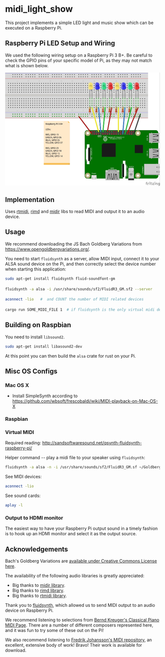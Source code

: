 # midi_light_show

This project implements a simple LED light and music show which can be executed on a Raspberry Pi.

## Raspberry Pi LED Setup and Wiring

We used the following wiring setup on a Raspberry Pi 3 B+.  Be careful to check the GPIO pins of your specific model of Pi, as they may not match what is shown below.

![Fritzing Diagram](doc/midi_light_show.jpg)

## Implementation

Uses [rtmidi](https://github.com/thestk/rtmidi), [rimd](https://github.com/RustAudio/rimd) and [midir](https://github.com/Boddlnagg/midir) libs to read MIDI and output it to an audio device.

## Usage

We recommend downloading the JS Bach Goldberg Variations from https://www.opengoldbergvariations.org/.

You need to start `fluidsynth` as a server, allow MIDI input, connect it to your ALSA sound device on the Pi, and then correctly select the device number when starting this application:

```sh
sudo apt-get install fluidsynth fluid-soundfont-gm

fluidsynth -a alsa -i /usr/share/sounds/sf2/FluidR3_GM.sf2 --server

aconnect -lio   #  and COUNT the number of MIDI related devices

cargo run SOME_MIDI_FILE 1  # if fluidsynth is the only virtual midi device on your pi, it should have ID 1.  see above
```

## Building on Raspbian

You need to install `libsound2`.

```sh
sudo apt-get install libasound2-dev
```

At this point you can then build the `alsa` crate for rust on your Pi.

## Misc OS Configs

### Mac OS X

* Install SimpleSynth according to https://github.com/wbsoft/frescobaldi/wiki/MIDI-playback-on-Mac-OS-X

### Raspbian

### Virtual MIDI

Required reading: http://sandsoftwaresound.net/qsynth-fluidsynth-raspberry-pi/


Helper command -- play a midi file to your speaker using `fluidsynth`:

```sh
fluidsynth -a alsa -n -i /usr/share/sounds/sf2/FluidR3_GM.sf ~/Goldberg_Variations.mid
```

See MIDI devices:

```sh
aconnect -lio
```

See sound cards:

```sh
aplay -l
```

### Output to HDMI monitor

The easiest way to have your Raspberry Pi output sound in a timely fashion is to hook up an HDMI monitor and select it as the output source.

## Acknowledgements

Bach's Goldberg Variations are [available under Creative Commons License here](https://www.opengoldbergvariations.org/).

The availability of the following audio libraries is greatly appreciated:

* Big thanks to [midir library](https://github.com/Boddlnagg/midir).
* Big thanks to [rimd library](https://github.com/RustAudio/rimd).
* Big thanks to [rtmidi library](https://github.com/thestk/rtmidi).

Thank you to [fluidsynth](http://www.fluidsynth.org/), which allowed us to send MIDI output to an audio device on Raspberry Pi.

We recommend listening to selections from [Bernd Kreuger's Classical Piano MIDI Page](http://www.piano-midi.de/midi_files.htm).  There are a number of different composers represented here, and it was fun to try some of these out on the Pi!

We also recommend listening to [Fredrik Johansson's MIDI repository](https://github.com/fredrik-johansson/midi), an excellent, extensive body of work!  Bravo!  Their work is available for download.

